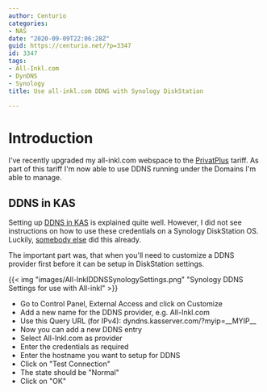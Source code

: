 ```yaml
---
author: Centurio
categories:
- NAS
date: "2020-09-09T22:06:28Z"
guid: https://centurio.net/?p=3347
id: 3347
tags:
- All-Inkl.com
- DynDNS
- Synology
title: Use all-inkl.com DDNS with Synology DiskStation

---
```

# Introduction
I've recently upgraded my all-inkl.com webspace to the [PrivatPlus](https://all-inkl.com/webhosting/privatplus/) tariff. As part of this tariff I'm now able to use DDNS running under the Domains I'm able to manage.

## DDNS in KAS
Setting up [DDNS in KAS](https://all-inkl.com/wichtig/anleitungen/kas/tools/ddns-dynamisches-dns/benutzer-anlegen-im-kas_362.html) is explained quite well. However, I did not see instructions on how to use these credentials on a Synology DiskStation OS. Luckily, [somebody else](https://www.ask-sheldon.com/inkl-com-ddns-synology-nas/) did this already.

The important part was, that when you'll need to customize a DDNS provider first before it can be setup in DiskStation settings.

{{< img "images/All-InklDDNSSynologySettings.png" "Synology DDNS Settings for use with All-inkl" >}}

  * Go to Control Panel, External Access and click on Customize
  * Add a new name for the DDNS provider, e.g. All-Inkl.com
  * Use this Query URL (for IPv4): dyndns.kasserver.com/?myip=\_\_MYIP\_\_
  * Now you can add a new DDNS entry
  * Select All-Inkl.com as provider
  * Enter the credentials as required
  * Enter the hostname you want to setup for DDNS
  * Click on  "Test Connection"
  * The state should be  "Normal"
  * Click on  "OK"